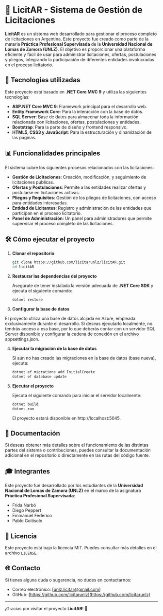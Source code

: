# 🚀 **LicitAR** - Sistema de Gestión de Licitaciones

**LicitAR** es un sistema web desarrollado para gestionar el proceso completo de licitaciones en Argentina. Este proyecto fue creado como parte de la materia **Práctica Profesional Supervisada** de la **Universidad Nacional de Lomas de Zamora (UNLZ)**. El objetivo es proporcionar una plataforma eficiente y fácil de usar para administrar licitaciones, ofertas, postulaciones y pliegos, integrando la participación de diferentes entidades involucradas en el proceso licitatorio.

## 🔧 **Tecnologías utilizadas**

Este proyecto está basado en **.NET Core MVC 9** y utiliza las siguientes tecnologías:

- **ASP.NET Core MVC 9**: Framework principal para el desarrollo web.
- **Entity Framework Core**: Para la interacción con la base de datos.
- **SQL Server**: Base de datos para almacenar toda la información relacionada con licitaciones, ofertas, postulaciones y entidades.
- **Bootstrap**: Para la parte de diseño y frontend responsivo.
- **HTML5, CSS3 y JavaScript**: Para la estructuración y dinamización de las páginas.

## 📊 **Funcionalidades principales**

El sistema cubre los siguientes procesos relacionados con las licitaciones:

- **Gestión de Licitaciones**: Creación, modificación, y seguimiento de licitaciones públicas.
- **Ofertas y Postulaciones**: Permite a las entidades realizar ofertas y postularse en licitaciones activas.
- **Pliegos y Requisitos**: Gestión de los pliegos de licitaciones, con acceso para entidades interesadas.
- **Entidad de Licitantes**: Registro y administración de las entidades que participan en el proceso licitatorio.
- **Panel de Administración**: Un panel para administradores que permite supervisar el proceso completo de las licitaciones.

## 🛠️ **Cómo ejecutar el proyecto**

1. **Clonar el repositorio**

   ```bash
   git clone https://github.com/licitarunlz/licitAR.git
   cd licitAR
   ```
2. **Restaurar las dependencias del proyecto**

   Asegúrate de tener instalada la versión adecuada de **.NET Core SDK** y ejecuta el siguiente comando:

   ```bash
   dotnet restore
   ```
3. **Configurar la base de datos**

  El proyecto utiliza una base de datos alojada en Azure, empleada exclusivamente durante el desarrollo. Si deseas ejecutarlo localmente, no tendrás acceso a esa base, por lo que deberás contar con un servidor SQL Server disponible y configurar la cadena de conexión en el archivo appsettings.json.

4. **Ejecutar la migración de la base de datos**

   Si aún no has creado las migraciones en la base de datos (base nueva), ejecuta:

   ```bash
   dotnet ef migrations add InitialCreate
   dotnet ef database update
   ```
   
5. **Ejecutar el proyecto**

   Ejecuta el siguiente comando para iniciar el servidor localmente:

   ```bash
   dotnet build
   dotnet run
   ```

   El proyecto estará disponible en http://localhost:5045.

## 📑 **Documentación**

Si deseas obtener más detalles sobre el funcionamiento de las distintas partes del sistema o contribuciones, puedes consultar la documentación adicional en el repositorio o directamente en las rutas del código fuente.

## 🎓 **Integrantes**

Este proyecto fue desarrollado por los estudiantes de la **Universidad Nacional de Lomas de Zamora (UNLZ)** en el marco de la asignatura **Práctica Profesional Supervisada**:

- Frida Narbó
- Diego Peppert
- Emmanuel Federico
- Pablo Goitisolo

## 📝 **Licencia**

Este proyecto está bajo la licencia MIT. Puedes consultar más detalles en el archivo `LICENSE`.

## 🌐 **Contacto**

Si tienes alguna duda o sugerencia, no dudes en contactarnos:

- Correo electrónico: [unlz.licitar@gmail.com]
- GitHub: [https://github.com/licitarunlz](https://github.com/licitarunlz)

---

¡Gracias por visitar el proyecto **LicitAR**! 🚀



